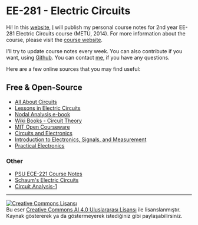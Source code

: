 #
EE-281 - Electric Circuits
=====
Hi! In this [website](https://www.gitbook.io/book/ozank/ee281),  [I](http://ozan.keysan.me/) will publish my personal course notes for 2nd year EE-281 Electric Circuits course (METU, 2014). For more information about the course, please visit the [course website](http://www.keysan.me/ee281).

I'll try to update course notes every week. You can also contribute if you want, using [Github](https://github.com/ozank/ee281). You can contact [me](http://ozan.keysan.me/), if you have any questions.

Here are a few online sources that you may find useful:

## Free & Open-Source
- [All About Circuits](http://www.allaboutcircuits.com/vol_1/)
- [Lessons in Electric Circuits](http://www.faqs.org/docs/electric/)
- [Nodal Analysis e-book](http://www.solved-problems.com/download/NodalAnalysis.pdf)
- [Wiki Books - Circuit Theory](http://www.faqs.org/docs/electric/)
- [MIT Open Courseware](http://ocw.mit.edu/index.htm)
 - [Circuits and Electronics](http://ocw.mit.edu/courses/electrical-engineering-and-computer-science/6-002-circuits-and-electronics-spring-2007/index.htm)
 - [Introduction to Electronics, Signals, and Measurement](http://ocw.mit.edu/courses/electrical-engineering-and-computer-science/6-071j-introduction-to-electronics-signals-and-measurement-spring-2006/index.htm)
 - [Practical Electronics](http://ocw.mit.edu/courses/special-programs/sp-764-practical-electronics-fall-2004/)

### Other
- [PSU ECE-221 Course Notes](http://web.cecs.pdx.edu/~ece2xx/ECE221/Lectures/)
- [Schaum's Electric Circuits](http://accessengineeringlibrary.com/browse/schaums-outline-of-electric-circuits-sixth-edition)
- [Circuit Analysis-1](http://www.ece.ubc.ca/~shahriar/eece251.html)

---
<a rel="license" href="http://creativecommons.org/licenses/by/4.0/"><img alt="Creative Commons Lisansı" style="border-width:0" src="https://i.creativecommons.org/l/by/4.0/88x31.png" /></a><br />Bu eser <a rel="license" href="http://creativecommons.org/licenses/by/4.0/"> Creative Commons Al 4.0 Uluslararası Lisansı</a> ile lisanslanmıştır. Kaynak göstererek ya da göstermeyerek istediğiniz gibi paylaşabilirsiniz.
